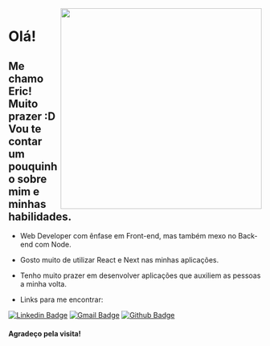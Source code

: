 <img align="right" width="400" height="400" src="https://media.giphy.com/media/N6funLtVsHW0g/giphy.gif">
 
# Olá!
 
## Me chamo Eric! Muito prazer :D Vou te contar um pouquinho sobre mim e minhas habilidades.

- Web Developer com ênfase em Front-end, mas também mexo no Back-end com Node.

- Gosto muito de utilizar React e Next nas minhas aplicações.

- Tenho muito prazer em desenvolver aplicações que auxiliem as pessoas a minha volta.

- Links para me encontrar:

[![Linkedin Badge](https://img.shields.io/badge/-Eric%20Lopes-2f8609?style=flat-square&logo=LinkedIn&logoColor=white&link=https://www.linkedin.com/in/eric-oliveira-lopes/)](https://www.linkedin.com/in/eric-oliveira-lopes/)
[![Gmail Badge](https://img.shields.io/badge/-lopes.eric051@gmail.com-2f8609?style=flat-square&logo=Gmail&logoColor=white&link=mailto:lopes.eric051@gmail.com)](lopes.eric051@gmail.com)
[![Github Badge](https://img.shields.io/badge/-EricEOL-2f8609?style=flat-square&logo=Github&logoColor=white&link=https://github.com/EricEOL)](https://github.com/EricEOL)

#### Agradeço pela visita! 
